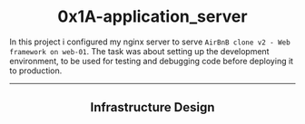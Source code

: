<center><h1>0x1A-application_server</h1></center>

In this project i configured my nginx server to serve `AirBnB clone v2 - Web framework on web-01`. The task was about setting up the development environment, to be used for testing and debugging code before deploying it to production.

---

<center><h2>Infrastructure Design</h2></center>


